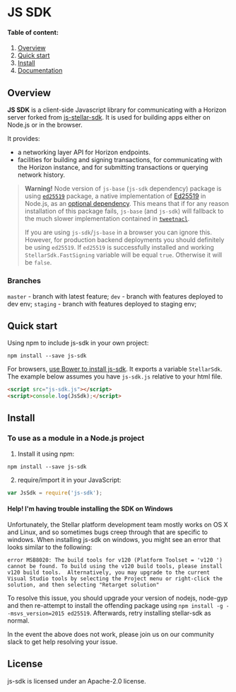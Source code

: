 # JS SDK

#### Table of content: 
1. [Overview](#overview)
2. [Quick start](#quick-start)
3. [Install](#install)
4. [Documentation](./docs/README.md)

## Overview
**JS SDK** is a client-side Javascript library for communicating with a Horizon server forked from [js-stellar-sdk](https://github.com/stellar/js-stellar-sdk). It is used for building apps either on Node.js or in the browser.

It provides:
- a networking layer API for Horizon endpoints.
- facilities for building and signing transactions, for communicating with the Horizon instance, and for submitting transactions or querying network history.


> **Warning!** Node version of `js-base` (`js-sdk` dependency) package is using [`ed25519`](https://www.npmjs.com/package/ed25519) package, a native implementation of [Ed25519](https://ed25519.cr.yp.to/) in Node.js, as an [optional dependency](https://docs.npmjs.com/files/package.json#optionaldependencies). This means that if for any reason installation of this package fails, `js-base` (and `js-sdk`) will fallback to the much slower implementation contained in [`tweetnacl`](https://www.npmjs.com/package/tweetnacl).
>
> If you are using `js-sdk`/`js-base` in a browser you can ignore this. However, for production backend deployments you should definitely be using `ed25519`. If `ed25519` is successfully installed and working `StellarSdk.FastSigning` variable will be equal `true`. Otherwise it will be `false`.

### Branches

  `master` - branch with latest feature;
  `dev` - branch with features deployed to dev env;
  `staging` - branch with features deployed to staging env;

## Quick start

Using npm to include js-sdk in your own project:
```shell
npm install --save js-sdk
```

For browsers, [use Bower to install js-sdk](#to-use-in-the-browser). It exports a
variable `StellarSdk`. The example below assumes you have `js-sdk.js`
relative to your html file.

```html
<script src="js-sdk.js"></script>
<script>console.log(JsSdk);</script>

```

## Install

### To use as a module in a Node.js project
1. Install it using npm:
  ```shell
  npm install --save js-sdk
  ```

2. require/import it in your JavaScript:
  ```js
  var JsSdk = require('js-sdk');
  ```

#### Help! I'm having trouble installing the SDK on Windows

Unfortunately, the Stellar platform development team mostly works on OS X and Linux, and so sometimes bugs creep through that are specific to windows.  When installing js-sdk on windows, you might see an error that looks similar to the following:

```shell
error MSB8020: The build tools for v120 (Platform Toolset = 'v120 ') cannot be found. To build using the v120 build tools, please install v120 build tools.  Alternatively, you may upgrade to the current Visual Studio tools by selecting the Project menu or right-click the solution, and then selecting "Retarget solution"
```

To resolve this issue, you should upgrade your version of nodejs, node-gyp and then re-attempt to install the offending package using `npm install -g --msvs_version=2015 ed25519`.  Afterwards, retry installing stellar-sdk as normal.

In the event the above does not work, please join us on our community slack to get help resolving your issue.


## License
js-sdk is licensed under an Apache-2.0 license.
